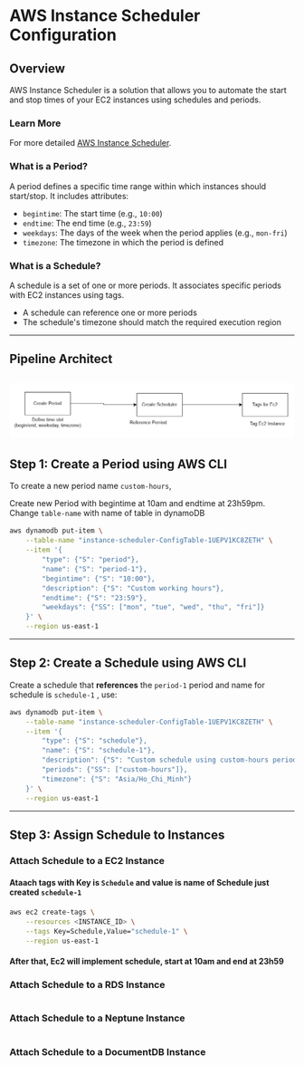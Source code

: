 # AWS Instance Scheduler Configuration

## Overview
AWS Instance Scheduler is a solution that allows you to automate the start and stop times of your EC2 instances using schedules and periods.

### Learn More
For more detailed [AWS Instance Scheduler](https://cloud-alliance.atlassian.net/wiki/spaces/SD/pages/64126978/Reports+for+Instance+Scheduler).
### What is a Period?
A period defines a specific time range within which instances should start/stop. It includes attributes:
- `begintime`: The start time (e.g., `10:00`)
- `endtime`: The end time (e.g., `23:59`)
- `weekdays`: The days of the week when the period applies (e.g., `mon-fri`)
- `timezone`: The timezone in which the period is defined

### What is a Schedule?
A schedule is a set of one or more periods. It associates specific periods with EC2 instances using tags.
- A schedule can reference one or more periods
- The schedule's timezone should match the required execution region

---
## Pipeline Architect
![Pipeline Architecture](image.png)
---
## Step 1: Create a Period using AWS CLI
To create a new period name `custom-hours`, 

Create new Period with begintime at 10am and endtime at 23h59pm. 
Change `table-name` with name of table in dynamoDB

```sh
aws dynamodb put-item \
    --table-name "instance-scheduler-ConfigTable-1UEPV1KC8ZETH" \
    --item '{
        "type": {"S": "period"},
        "name": {"S": "period-1"},
        "begintime": {"S": "10:00"},
        "description": {"S": "Custom working hours"},
        "endtime": {"S": "23:59"},
        "weekdays": {"SS": ["mon", "tue", "wed", "thu", "fri"]}
    }' \
    --region us-east-1
```

---

## Step 2: Create a Schedule using AWS CLI
Create a schedule that **references** the `period-1` period and name for schedule is `schedule-1` , use:

```sh
aws dynamodb put-item \
    --table-name "instance-scheduler-ConfigTable-1UEPV1KC8ZETH" \
    --item '{
        "type": {"S": "schedule"},
        "name": {"S": "schedule-1"},
        "description": {"S": "Custom schedule using custom-hours period"},
        "periods": {"SS": ["custom-hours"]},
        "timezone": {"S": "Asia/Ho_Chi_Minh"}
    }' \
    --region us-east-1
```

---

## Step 3: Assign Schedule to Instances

### Attach Schedule to a EC2 Instance
#### Ataach tags with Key is `Schedule` and value is name of Schedule just created `schedule-1`
```sh
aws ec2 create-tags \
    --resources <INSTANCE_ID> \
    --tags Key=Schedule,Value="schedule-1" \
    --region us-east-1
```
#### After that, Ec2 will implement schedule, start at 10am and end at 23h59
### Attach Schedule to a RDS Instance
```sh
```

### Attach Schedule to a Neptune Instance
```sh
```

### Attach Schedule to a DocumentDB Instance
```sh
```

